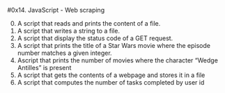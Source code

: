 #0x14. JavaScript - Web scraping

0. A script that reads and prints the content of a file.
1. A script that writes a string to a file.
2. A script that display the status code of a GET request.
3. A script that prints the title of a Star Wars movie where the episode number matches a given integer.
4. Ascript that prints the number of movies where the character “Wedge Antilles” is present
5. A script that gets the contents of a webpage and stores it in a file
6. A script that computes the number of tasks completed by user id
